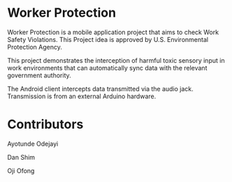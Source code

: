 Worker Protection
==============

Worker Protection is a mobile application project that aims to check Work Safety Violations. This Project idea is approved by U.S. Environmental Protection Agency.

This project demonstrates the interception of harmful toxic sensory input in work environments that can automatically sync data with the relevant government authority.

The Android client intercepts data transmitted via the audio jack. Transmission is from an external Arduino hardware.

Contributors
==============
Ayotunde Odejayi

Dan Shim

Oji Ofong


